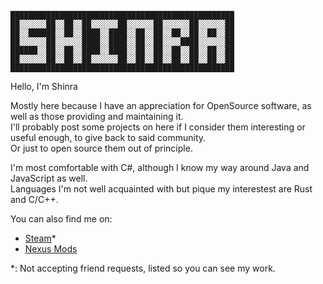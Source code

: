 ``██████████████████████████████████████████████████``  
``██░░░░░░██░░██░░██░░░░░░██░░░░░░██░░░░░░██░░░░░░██``  
``██░░██████░░██░░████░░████░░██░░██░░██░░██░░██░░██``  
``██░░░░░░██░░░░░░████░░████░░██░░██░░░░████░░░░░░██``  
``██████░░██░░██░░████░░████░░██░░██░░██░░██░░██░░██``  
``██░░░░░░██░░██░░██░░░░░░██░░██░░██░░██░░██░░██░░██``  
``██████████████████████████████████████████████████``  

Hello, I'm Shinra

Mostly here because I have an appreciation for OpenSource software,
as well as those providing and maintaining it.  
I'll probably post some projects on here if I consider them 
interesting or useful enough, to give back to said community.  
Or just to open source them out of principle.  

I'm most comfortable with C#, although I know my way around Java
and JavaScript as well.  
Languages I'm not well acquainted with but pique my interestest are
Rust and C/C++.  

You can also find me on:  
- [Steam](https://steamcommunity.com/id/ItsShinra/)*
- [Nexus Mods](https://www.nexusmods.com/users/198107600)  

*: Not accepting friend requests, listed so you can see my work.

